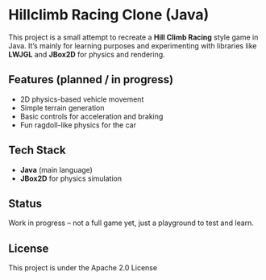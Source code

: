# Hillclimb Racing Clone (Java)

This project is a small attempt to recreate a **Hill Climb Racing** style game in Java.
It’s mainly for learning purposes and experimenting with libraries like **LWJGL** and **JBox2D** for physics and rendering.

## Features (planned / in progress)

* 2D physics-based vehicle movement
* Simple terrain generation
* Basic controls for acceleration and braking
* Fun ragdoll-like physics for the car

## Tech Stack

* **Java** (main language)
* **JBox2D** for physics simulation

## Status

Work in progress – not a full game yet, just a playground to test and learn.

## License

This project is under the Apache 2.0 License